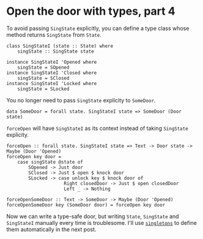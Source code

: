 # Open the door with types, part 4

To avoid passing `SingState` explicitly, you can define a type class whose method returns `SingState` from `State`.

```
class SingStateI (state :: State) where
    singState :: SingState state

instance SingStateI 'Opened where
    singState = SOpened
instance SingStateI 'Closed where
    singState = SClosed
instance SingStateI 'Locked where
    singState = SLocked
```

You no longer need to pass `SingState` explicity to `SomeDoor`.

```
data SomeDoor = forall state. SingStateI state => SomeDoor (Door state)
```

`forceOpen` will have `SingStateI` as its context instead of taking `SingState` explicity.

```
forceOpen :: forall state. SingStateI state => Text -> Door state -> Maybe (Door 'Opened)
forceOpen key door =
    case singState @state of
        SOpened -> Just door
        SClosed -> Just $ open $ knock door
        SLocked -> case unlock key $ knock door of
                     Right closedDoor -> Just $ open closedDoor
                     Left _ -> Nothing

forceOpenSomeDoor :: Text -> SomeDoor -> Maybe (Door 'Opened)
forceOpenSomeDoor key (SomeDoor door) = forceOpen key door
```

Now we can write a type-safe door, but writing `State`, `SingState` and `SingStateI` manually every time is troublesome. I'll use [`singletons`](https://hackage.haskell.org/package/singletons) to define them automatically in the next post.
